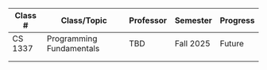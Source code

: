 | Class # | Class/Topic              | Professor | Semester  | Progress |
| ------- | ------------------------ | --------- | --------- | -------- |
| CS 1337 | Programming Fundamentals | TBD       | Fall 2025 | Future   |
|         |                          |           |           |          |
|         |                          |           |           |          |
